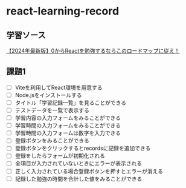 # react-learning-record
## 学習ソース
[【2024年最新版】0からReactを勉強するならこのロードマップに従え！](https://qiita.com/Sicut_study/items/7d8c6f309dddda1a3961)
## 課題1
- [ ] Viteを利用してReact環境を用意する
- [ ] Node.jsをインストールする
- [ ] タイトル「学習記録一覧」を見ることができる
- [ ] テストデータを一覧で表示する
- [ ] 学習内容の入力フォームをみることができる
- [ ] 学習時間の入力フォームをみることができる
- [ ] 学習時間の入力フォームは数字を入力できる
- [ ] 登録ボタンをみることができる
- [ ] 登録ボタンをクリックするとrecordsに記録を追加できる
- [ ] 登録をしたらフォームが初期化される
- [ ] 全項目が入力されていないときにエラーが表示される
- [ ] 正しく入力されている場合登録ボタンを押すとエラーが消える
- [ ] 記録した勉強の時間を合計した値をみることができる